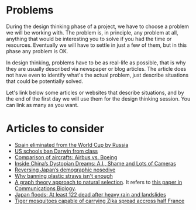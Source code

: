 # Problems

During the design thinking phase of a project, we have to choose a
problem we will be working with. The problem is, in principle, any
problem at all, anything that would be interesting you to solve if you
had the time or resources. Eventually we will have to settle in just a
few of them, but in this phase any problem is OK.

In design thinking, problems have to be as real-life as possible, that
is why they are usually described via newspaper or blog articles. The
article does not have even to identify what's the actual problem, just
describe situations that could be potentially solved.

Let's link below some articles or websites that describe situations,
and by the end of the first day we will use them for the design
thinking session. You can link as many as you want. 

# Articles to consider

* [Spain eliminated from the World Cup by Russia](https://www.theguardian.com/football/2018/jul/01/spain-russia-world-cup-last-16-match-report)
* [US schools ban Darwin from class](https://www.theguardian.com/world/2002/feb/24/usa.schools)
* [Comparison of aircrafts: Airbus vs. Boeing](https://community.infinite-flight.com/t/airbus-vs-boeing-comprehensive-comparison/113633)
* [Inside China’s Dystopian Dreams: A.I., Shame and Lots of Cameras](https://www.nytimes.com/2018/07/08/business/china-surveillance-technology.html)
* [Reversing Japan’s demographic nosedive](https://www.japantimes.co.jp/opinion/2018/06/19/commentary/japan-commentary/reversing-japans-demographic-nosedive/)
* [Why banning plastic straws isn't enough](https://www.cbc.ca/news/technology/banning-plastic-straws-1.4628160)
* [A graph theory approach to natural selection](https://www.quantamagazine.org/mathematics-shows-how-to-ensure-evolution-20180626/). It
  refers to [this paper in Communications Biology](https://www.nature.com/articles/s42003-018-0078-7).
* [Japan floods: At least 122 dead after heavy rain and landslides](https://edition.cnn.com/2018/07/09/asia/japan-floods-intl/index.html)
* [Tiger mosquitoes capable of carrying Zika spread accross half France](https://www.telegraph.co.uk/news/2018/04/29/tiger-mosquitoes-capable-carrying-zika-spread-across-half-france/)
